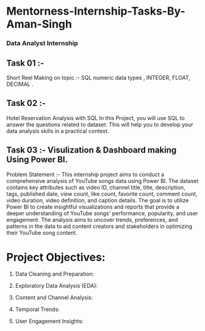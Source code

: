 # Mentorness-Internship-Tasks-By-Aman-Singh
### Data Analyst Internship
## Task 01 :- 
Short Reel Making on topic :- SQL numeric data types , INTEGER, FLOAT, DECIMAL .

## Task 02 :- 
Hotel Reservation Analysis with SQL
In this Project, you will use SQL to answer the questions related to dataset. This will help you to develop
your data analysis skills in a practical context.



## Task 03 :- Visulization & Dashboard making Using Power BI.
Problem Statement :- 
This internship project aims to conduct a comprehensive analysis of YouTube songs data using Power BI.
The dataset contains key attributes such as video ID, channel title, title, description, tags, published date,
view count, like count, favorite count, comment count, video duration, video definition, and caption
details. The goal is to utilize Power BI to create insightful visualizations and reports that provide a deeper
understanding of YouTube songs' performance, popularity, and user engagement. The analysis aims to
uncover trends, preferences, and patterns in the data to aid content creators and stakeholders in
optimizing their YouTube song content.

# Project Objectives:

1. Data Cleaning and Preparation:

2. Exploratory Data Analysis (EDA):

3. Content and Channel Analysis:

4. Temporal Trends:

5. User Engagement Insights:
